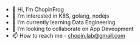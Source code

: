 - 👋 Hi, I’m ChopinFrog
- 👀 I’m interested in K8S, golang, nodejs
- 🌱 I’m currently learning Data Engineering
- 💞️ I’m looking to collaborate on App Deveopment
- 📫 How to reach me - chopin.lab@gmail.com

<!---
chopinlab/chopinlab is a ✨ special ✨ repository because its `README.md` (this file) appears on your GitHub profile.
You can click the Preview link to take a look at your changes.
--->
